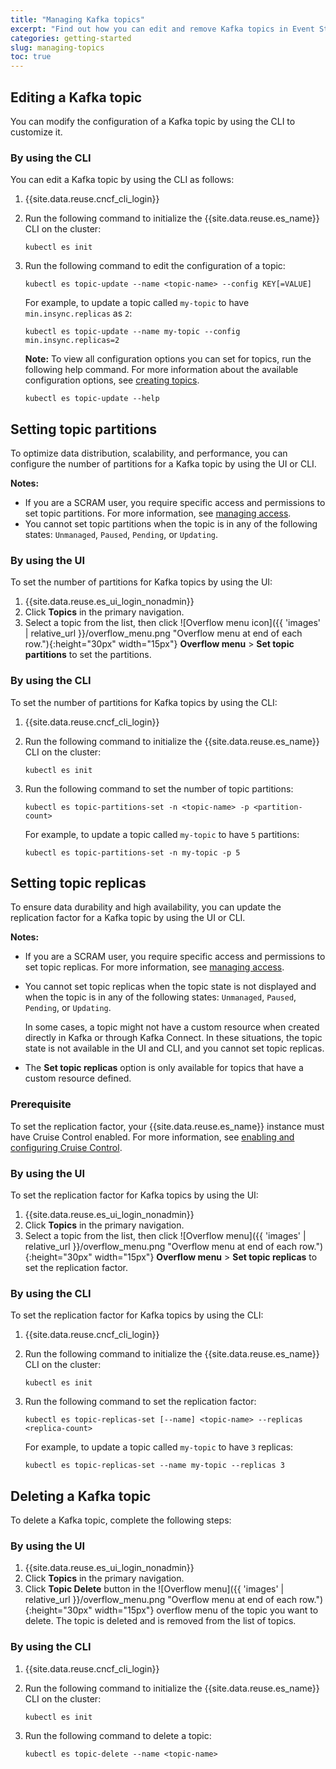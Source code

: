 ```yaml
---
title: "Managing Kafka topics"
excerpt: "Find out how you can edit and remove Kafka topics in Event Streams."
categories: getting-started
slug: managing-topics
toc: true
---
```


## Editing a Kafka topic

You can modify the configuration of a Kafka topic by using the CLI to customize it. 

### By using the CLI

You can edit a Kafka topic by using the CLI as follows:

1. {{site.data.reuse.cncf_cli_login}}
2. Run the following command to initialize the {{site.data.reuse.es_name}} CLI on the cluster:

   ```shell
   kubectl es init
   ```
3. Run the following command to edit the configuration of a topic:

   ```shell
   kubectl es topic-update --name <topic-name> --config KEY[=VALUE]
   ```

   For example, to update a topic called `my-topic` to have `min.insync.replicas` as `2`:

   ```shell
   kubectl es topic-update --name my-topic --config min.insync.replicas=2
   ```

   **Note:** To view all configuration options you can set for topics, run the following help command. For more information about the available configuration options, see [creating topics](../../getting-started/creating-topics/#by-using-the-cli).
 
   ```shell
   kubectl es topic-update --help
   ```

## Setting topic partitions

To optimize data distribution, scalability, and performance, you can configure the number of partitions for a Kafka topic by using the UI or CLI. 

**Notes:** 
- If you are a SCRAM user, you require specific access and permissions to set topic partitions. For more information, see [managing access](../../security/managing-access#managing-access-to-the-ui-and-cli-with-scram).
- You cannot set topic partitions when the topic is in any of the following states: `Unmanaged`, `Paused`, `Pending`, or `Updating`.


### By using the UI

To set the number of partitions for Kafka topics by using the UI:

1. {{site.data.reuse.es_ui_login_nonadmin}}
1. Click **Topics** in the primary navigation.
1. Select a topic from the list, then click ![Overflow menu icon]({{ 'images' | relative_url }}/overflow_menu.png "Overflow menu at end of each row."){:height="30px" width="15px"} **Overflow menu** > **Set topic partitions** to set the partitions.

### By using the CLI

To set the number of partitions for Kafka topics by using the CLI:

1. {{site.data.reuse.cncf_cli_login}}
2. Run the following command to initialize the {{site.data.reuse.es_name}} CLI on the cluster:

   ```shell
   kubectl es init
   ```
3. Run the following command to set the number of topic partitions:

   ```shell
   kubectl es topic-partitions-set -n <topic-name> -p <partition-count>
   ```

   For example, to update a topic called `my-topic` to have `5` partitions:

   ```shell
   kubectl es topic-partitions-set -n my-topic -p 5
   ```

## Setting topic replicas

To ensure data durability and high availability, you can update the replication factor for a Kafka topic by using the UI or CLI.

**Notes:** 
- If you are a SCRAM user, you require specific access and permissions to set topic replicas. For more information, see [managing access](../../security/managing-access#managing-access-to-the-ui-and-cli-with-scram).
- You cannot set topic replicas when the topic state is not displayed and when the topic is in any of the following states: `Unmanaged`, `Paused`, `Pending`, or `Updating`.

  In some cases, a topic might not have a custom resource when created directly in Kafka or through Kafka Connect. In these situations, the topic state is not available in the UI and CLI, and you cannot set topic replicas.

- The **Set topic replicas** option is only available for topics that have a custom resource defined.

### Prerequisite

To set the replication factor, your {{site.data.reuse.es_name}} instance must have Cruise Control enabled. For more information, see [enabling and configuring Cruise Control](../../installing/configuring/#enabling-and-configuring-cruise-control). 

### By using the UI

To set the replication factor for Kafka topics by using the UI:

1. {{site.data.reuse.es_ui_login_nonadmin}}
1. Click **Topics** in the primary navigation.
1. Select a topic from the list, then click ![Overflow menu]({{ 'images' | relative_url }}/overflow_menu.png "Overflow menu at end of each row."){:height="30px" width="15px"} **Overflow menu** > **Set topic replicas** to set the replication factor.

### By using the CLI

To set the replication factor for Kafka topics by using the CLI:

1. {{site.data.reuse.cncf_cli_login}}
2. Run the following command to initialize the {{site.data.reuse.es_name}} CLI on the cluster:

   ```shell
   kubectl es init
   ```
3. Run the following command to set the replication factor:

   ```shell
   kubectl es topic-replicas-set [--name] <topic-name> --replicas <replica-count>
   ```

   For example, to update a topic called `my-topic` to have `3` replicas:

   ```shell
   kubectl es topic-replicas-set --name my-topic --replicas 3
   ```

## Deleting a Kafka topic

To delete a Kafka topic, complete the following steps:

### By using the UI

1. {{site.data.reuse.es_ui_login_nonadmin}}
1. Click **Topics** in the primary navigation.
1. Click **Topic Delete** button in the ![Overflow menu]({{ 'images' | relative_url }}/overflow_menu.png "Overflow menu at end of each row."){:height="30px" width="15px"} overflow menu of the topic you want to delete. The topic is deleted and is removed from the list of topics.

### By using the CLI

1. {{site.data.reuse.cncf_cli_login}}
2. Run the following command to initialize the {{site.data.reuse.es_name}} CLI on the cluster:

   ```shell
   kubectl es init
   ```
3. Run the following command to delete a topic:

   ```shell
   kubectl es topic-delete --name <topic-name>
   ```
